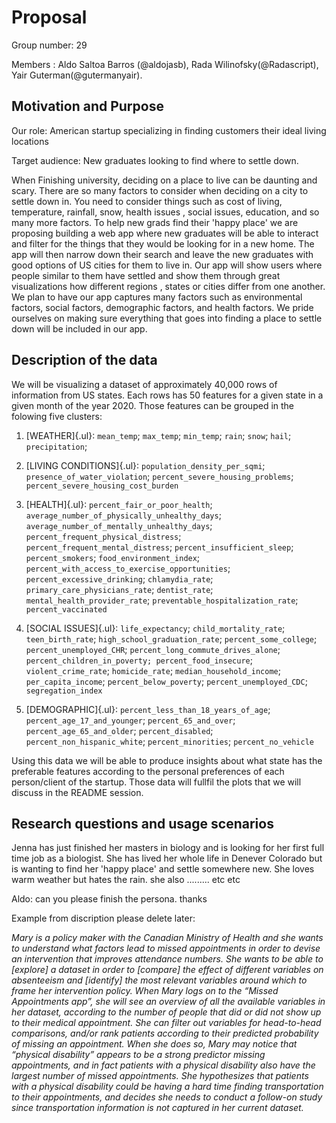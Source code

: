 # Proposal

Group number: 29

Members : Aldo Saltoa Barros (\@aldojasb), Rada Wilinofsky(\@Radascript), Yair Guterman(\@gutermanyair).

## Motivation and Purpose

Our role: American startup specializing in finding customers their ideal living locations

Target audience: New graduates looking to find where to settle down.

When Finishing university, deciding on a place to live can be daunting and scary. There are so many factors to consider when deciding on a city to settle down in. You need to consider things such as cost of living, temperature, rainfall, snow, health issues , social issues, education, and so many more factors. To help new grads find their 'happy place' we are proposing building a web app where new graduates will be able to interact and filter for the things that they would be looking for in a new home. The app will then narrow down their search and leave the new graduates with good options of US cities for them to live in. Our app will show users where people similar to them have settled and show them through great visualizations how different regions , states or cities differ from one another. We plan to have our app captures many factors such as environmental factors, social factors, demographic factors, and health factors. We pride ourselves on making sure everything that goes into finding a place to settle down will be included in our app.

## Description of the data

We will be visualizing a dataset of approximately 40,000 rows of information from US states. Each rows has 50 features for a given state in a given month of the year 2020. Those features can be grouped in the folowing five clusters:

1.  [WEATHER]{.ul}: `mean_temp`; `max_temp`; `min_temp`; `rain`; `snow`; `hail`; `precipitation`;

2.  [LIVING CONDITIONS]{.ul}: `population_density_per_sqmi`; `presence_of_water_violation`; `percent_severe_housing_problems`; `percent_severe_housing_cost_burden`

3.  [HEALTH]{.ul}: `percent_fair_or_poor_health`; `average_number_of_physically_unhealthy_days`; `average_number_of_mentally_unhealthy_days`; `percent_frequent_physical_distress`; `percent_frequent_mental_distress`; `percent_insufficient_sleep`; `percent_smokers`; `food_environment_index`; `percent_with_access_to_exercise_opportunities`; `percent_excessive_drinking`; `chlamydia_rate`; `primary_care_physicians_rate`; `dentist_rate`; `mental_health_provider_rate`; `preventable_hospitalization_rate`; `percent_vaccinated`

4.  [SOCIAL ISSUES]{.ul}: `life_expectancy`; `child_mortality_rate`; `teen_birth_rate`; `high_school_graduation_rate`; `percent_some_college`; `percent_unemployed_CHR`; `percent_long_commute_drives_alone`; `percent_children_in_poverty; percent_food_insecure`; `violent_crime_rate`; `homicide_rate`; `median_household_income`; `per_capita_income`; `percent_below_poverty`; `percent_unemployed_CDC`; `segregation_index`

5.  [DEMOGRAPHIC]{.ul}: `percent_less_than_18_years_of_age`; `percent_age_17_and_younger`; `percent_65_and_over`; `percent_age_65_and_older`; `percent_disabled`; `percent_non_hispanic_white`; `percent_minorities`; `percent_no_vehicle`

Using this data we will be able to produce insights about what state has the preferable features according to the personal preferences of each person/client of the startup. Those data will fullfil the plots that we will discuss in the README session.

## Research questions and usage scenarios

Jenna has just finished her masters in biology and is looking for her first full time job as a biologist. She has lived her whole life in Denever Colorado but is wanting to find her 'happy place' and settle somewhere new. She loves warm weather but hates the rain. she also ......... etc etc

Aldo: can you please finish the persona. thanks

Example from discription please delete later:

*Mary is a policy maker with the Canadian Ministry of Health and she wants to understand what factors lead to missed appointments in order to devise an intervention that improves attendance numbers. She wants to be able to \[explore\] a dataset in order to \[compare\] the effect of different variables on absenteeism and \[identify\] the most relevant variables around which to frame her intervention policy. When Mary logs on to the “Missed Appointments app”, she will see an overview of all the available variables in her dataset, according to the number of people that did or did not show up to their medical appointment. She can filter out variables for head-to-head comparisons, and/or rank patients according to their predicted probability of missing an appointment. When she does so, Mary may notice that “physical disability” appears to be a strong predictor missing appointments, and in fact patients with a physical disability also have the largest number of missed appointments. She hypothesizes that patients with a physical disability could be having a hard time finding transportation to their appointments, and decides she needs to conduct a follow-on study since transportation information is not captured in her current dataset.*
